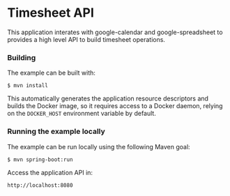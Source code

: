 # Timesheet API 

This application interates with google-calendar and google-spreadsheet to provides a high level API to build timesheet operations.

### Building

The example can be built with:

    $ mvn install

This automatically generates the application resource descriptors and builds the Docker image, so it requires access to a Docker daemon, relying on the `DOCKER_HOST` environment variable by default.

### Running the example locally

The example can be run locally using the following Maven goal:

    $ mvn spring-boot:run

Access the application API in:

	http://localhost:8080

